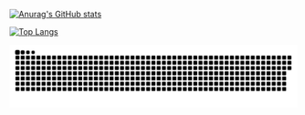 [![Anurag's GitHub stats](https://github-readme-stats.vercel.app/api?username=peaceofsense&theme=dracula)](https://github.com/anuraghazra/github-readme-stats)

[![Top Langs](https://github-readme-stats.vercel.app/api/top-langs/?username=peaceofsense&theme=dracula)](https://github.com/anuraghazra/github-readme-stats)

<picture>
  <source media="(prefers-color-scheme: dark)" srcset="https://raw.githubusercontent.com/peaceofsense/peaceofsense/output/github-contribution-grid-snake-dark.svg">
  <source media="(prefers-color-scheme: light)" srcset="https://raw.githubusercontent.com/peaceofsense/peaceofsense/output/github-contribution-grid-snake.svg">
  <img alt="github contribution grid snake animation" src="https://raw.githubusercontent.com/peaceofsense/peaceofsense/output/github-contribution-grid-snake.svg">
</picture>



